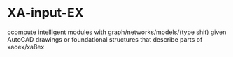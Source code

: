 # XA-input-EX
ccompute intelligent modules with graph/networks/models/(type shit) given AutoCAD drawings or foundational structures that describe parts of xaoex/xa8ex
